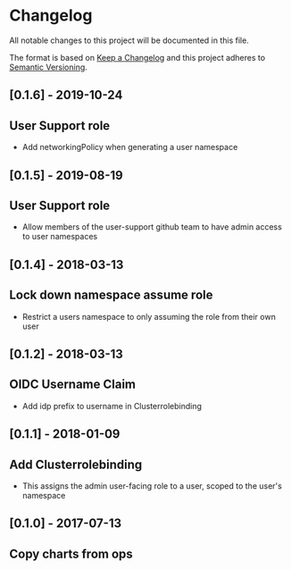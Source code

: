 # Changelog
All notable changes to this project will be documented in this file.

The format is based on [Keep a Changelog](http://keepachangelog.com/en/1.0.0/)
and this project adheres to [Semantic Versioning](http://semver.org/spec/v2.0.0.html).

## [0.1.6] - 2019-10-24
## User Support role
- Add networkingPolicy when generating a user namespace


## [0.1.5] - 2019-08-19
## User Support role
- Allow members of the user-support github team to have admin access to user namespaces


## [0.1.4] - 2018-03-13
## Lock down namespace assume role
- Restrict a users namespace to only assuming the role from their own user


## [0.1.2] - 2018-03-13
## OIDC Username Claim
- Add idp prefix to username in Clusterrolebinding


## [0.1.1] - 2018-01-09
## Add Clusterrolebinding
- This assigns the admin user-facing role to a user, scoped to the user's namespace


## [0.1.0] - 2017-07-13
## Copy charts from ops
